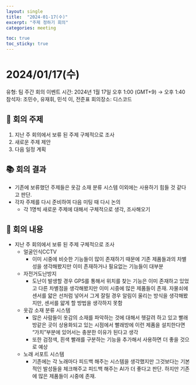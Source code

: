 ```yaml
---
layout: single
title:  "2024-01-17(수)"
excerpt: "주제 정하기 회의"
categories: meeting

toc: true
toc_sticky: true
---
```


# 2024/01/17(수)

유형: 팀 주간 회의
이벤트 시간: 2024년 1월 17일 오후 1:00 (GMT+9) → 오후 1:40
참석자: 조민수, 유재휘, 민석 이, 전준표
회의장소: 디스코드

## 💬 **회의 주제**

1. 지난 주 회의에서 보류 된 주제 구체적으로 조사
2. 새로운 주제 제안
3. 다음 일정 계획

## 📚 **회의 결과**

- 기존에 보류했던 주제들은 옷감 소재 분류 시스템 이외에는 사용하기 힘들 것 같다고 판단.
- 각자 주제를 다시 준비하여 다음 미팅 때 다시 논의
    - 각 1명씩 새로운 주제에 대해서 구체적으로 생각, 조사해오기

## 🔳 **회의 내용**

- 지난 주 회의에서 보류 된 주제 구체적으로 조사
    - 얼굴인식CCTV
        - 이미 시중에 비슷한 기능들이 많이 존재하기 때문에 기존 제품들과의 차별성을 생각해봤지만 이미 존재하거나 필요없는 기능들이 대부분
    - 자전거도난방지
        - 도난이 발생할 경우 GPS를 통해서 위치를 찾는 기능은 이미 존재하고 있었고 다른 차별점을 생각해봤지만 이미 시중에 많은 제품들이 존재. 자물쇠에 센서를 얇은 선처럼 넣어서 그게 잘릴 경우 알림이 울리는 방식을 생각해봤지만, 센서를 얇게 할 방법을 생각하지 못함
    - 옷감 소재 분류 시스템
        - 많은 사람들이 옷감의 소재를 파악하는 것에 대해서 헷갈려 하고 있고 빨래방같은 곳이 상용화되고 있는 시점에서 빨래방에 이런 제품을 설치한다면 “가치”부분에 있어서는 충분한 이유가 된다고 생각
        - 또한 검정색, 흰색 빨래를 구분하는 기능을 추가해서 사용하면 더 좋을 것으로 예상
    - 노래 서포트 시스템
        - 기존에는 각 노래마다 피드백 해주는 시스템을 생각했지만 그것보다는 기본적인 발성들을 체크해주고 피드백 해주는 AI가 더 좋다고 판단. 하지만 기존에 많은 제품들이 시중에 존재.
